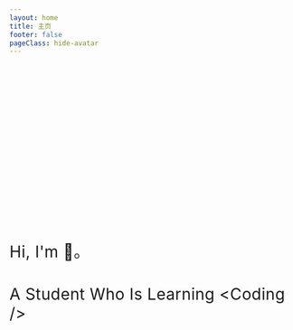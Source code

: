 ```yaml
---
layout: home
title: 主页
footer: false
pageClass: hide-avatar
---
```


<script setup>
    import { default as webConfig } from "./config.json";
</script>

<style>
    .hide-avatar img.VPImage.logo {
        visibility: hidden;
        display: none;
    }
    div.homePage {
        margin-bottom: 25px;
        img.logo {
            height: 240px;
            border: 1px solid var(--vp-c-divider);
            padding: 6px;
            margin-bottom: 20px;
            border-radius: 100%;
            box-shadow: 0 8px 16px -4px var(--vp-c-bg-soft);
        }
        h1 {
            letter-spacing: .4px !important;
            font-weight: 400;
            margin-bottom: 4px;
        }
        @media only screen and (max-width: 600px) {
            h1.work {
                display: none !important;
            }
        }
        span.author {
            font-weight: 700;
        }
        span.codeBlock {
            font-family: var(--vp-font-family-mono);
        }
        span.codeBlock:before {
            content: '<'
        }
        span.codeBlock:after {
            content: ' />'
        }
        h3.desc {
            font-weight: 400;
            margin-top: 5px !important;
            color: var(--vp-c-text-3);
            opacity: .8;
            font-size: 16px;
        }
    }
</style>

<div class="homePage">
    <img class="logo" :src="webConfig.logo"/>
    <h1 class="name">Hi, I'm <span class="author" v-text="webConfig.author"></span> 👋。</h1>
    <h1 class="work">A Student Who Is Learning <span class="codeBlock">Coding</span></h1>
    <h3 class="desc" v-text="webConfig.description"></h3>
</div>

<VPBtn text="Posts" href="/post" icon="fluent:document-one-page-multiple-sparkle-16-regular" />

<VPBtn text="Moments" href="light" icon="fluent:weather-snowflake-48-regular" />